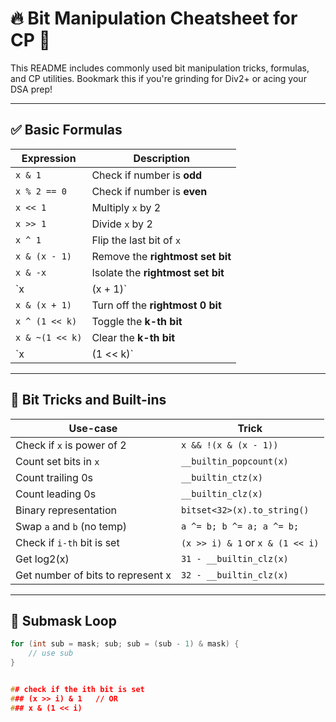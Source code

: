 # 🔥 Bit Manipulation Cheatsheet for CP 🚀

This README includes commonly used bit manipulation tricks, formulas, and CP utilities. Bookmark this if you're grinding for Div2+ or acing your DSA prep!

---

## ✅ Basic Formulas

| Expression | Description |
|-----------|-------------|
| `x & 1` | Check if number is **odd** |
| `x % 2 == 0` | Check if number is **even** |
| `x << 1` | Multiply `x` by 2 |
| `x >> 1` | Divide `x` by 2 |
| `x ^ 1` | Flip the last bit of `x` |
| `x & (x - 1)` | Remove the **rightmost set bit** |
| `x & -x` | Isolate the **rightmost set bit** |
| `x | (x + 1)` | Turn on the **rightmost 0 bit** |
| `x & (x + 1)` | Turn off the **rightmost 0 bit** |
| `x ^ (1 << k)` | Toggle the **k-th bit** |
| `x & ~(1 << k)` | Clear the **k-th bit** |
| `x | (1 << k)` | Set the **k-th bit** |

---

## 🧠 Bit Tricks and Built-ins

| Use-case | Trick |
|----------|-------|
| Check if `x` is power of 2 | `x && !(x & (x - 1))` |
| Count set bits in `x` | `__builtin_popcount(x)` |
| Count trailing 0s | `__builtin_ctz(x)` |
| Count leading 0s | `__builtin_clz(x)` |
| Binary representation | `bitset<32>(x).to_string()` |
| Swap `a` and `b` (no temp) | `a ^= b; b ^= a; a ^= b;` |
| Check if `i-th` bit is set | `(x >> i) & 1` or `x & (1 << i)` |
| Get log2(x) | `31 - __builtin_clz(x)` |
| Get number of bits to represent x | `32 - __builtin_clz(x)` |

---

## 🔁 Submask Loop

```cpp
for (int sub = mask; sub; sub = (sub - 1) & mask) {
    // use sub
}


## check if the ith bit is set
### (x >> i) & 1   // OR
### x & (1 << i)
